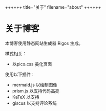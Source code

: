 ++++++
title="关于"
filename="about"
++++++
# 关于博客

本博客使用静态网站生成器 Rigos 生成。

样式相关：

- 以pico.css 美化页面

使用以下插件：

- mermaid.js 以绘制图像
- prism.js 以支持代码高亮
- KaTeX 以支持 
- giscus 以支持评论系统
